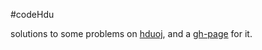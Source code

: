 #codeHdu

solutions to some problems on [hduoj][link1], and a [gh-page][link2] for it.

[link1]: http://acm.hdu.edu.cn/listproblem.php?vol=1

[link2]: http://caoshen.github.io/codeHdu/
